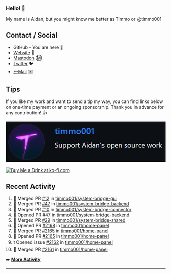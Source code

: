 ### Hello! 👋

My name is Aidan, but you might know me better as Timmo or @timmo001

## Contact / Social

- GitHub - You are here 👋
- [Website](https://timmo.dev) 📙
- <a href="https://fosstodon.org/@timmo" rel="me" target="_blank">Mastodon</a> Ⓜ️
- [Twitter](https://twitter.com/timmo001) 🐦
- [E-Mail](mailto:aidan@timmo.dev) ✉️

## Tips

If you like my work and want to send a tip my way, you can find links below on one-time payment or an ongoing sponsorship. Thank you in advance for any contribution! 👍

[![GitHub Sponsor][sponsor-badge]][sponsor]

<a href="https://ko-fi.com/M4M6YNVS" target="_blank"><img height="36" style="border:0px;height:36px;" src="https://cdn.ko-fi.com/cdn/kofi1.png?v=2" border="0" alt="Buy Me a Drink at ko-fi.com" /></a>

## Recent Activity

<!--START_SECTION:activity-->
1. 🎉 Merged PR [#12](https://github.com/timmo001/system-bridge-gui/pull/12) in [timmo001/system-bridge-gui](https://github.com/timmo001/system-bridge-gui)
2. 🎉 Merged PR [#47](https://github.com/timmo001/system-bridge-backend/pull/47) in [timmo001/system-bridge-backend](https://github.com/timmo001/system-bridge-backend)
3. 🎉 Merged PR [#10](https://github.com/timmo001/system-bridge-connector/pull/10) in [timmo001/system-bridge-connector](https://github.com/timmo001/system-bridge-connector)
4. 💪 Opened PR [#47](https://github.com/timmo001/system-bridge-backend/pull/47) in [timmo001/system-bridge-backend](https://github.com/timmo001/system-bridge-backend)
5. 🎉 Merged PR [#29](https://github.com/timmo001/system-bridge-shared/pull/29) in [timmo001/system-bridge-shared](https://github.com/timmo001/system-bridge-shared)
6. 💪 Opened PR [#2168](https://github.com/timmo001/home-panel/pull/2168) in [timmo001/home-panel](https://github.com/timmo001/home-panel)
7. 🎉 Merged PR [#2165](https://github.com/timmo001/home-panel/pull/2165) in [timmo001/home-panel](https://github.com/timmo001/home-panel)
8. 💪 Opened PR [#2165](https://github.com/timmo001/home-panel/pull/2165) in [timmo001/home-panel](https://github.com/timmo001/home-panel)
9. ❗️ Opened issue [#2162](https://github.com/timmo001/home-panel/issues/2162) in [timmo001/home-panel](https://github.com/timmo001/home-panel)
10. 🎉 Merged PR [#2161](https://github.com/timmo001/home-panel/pull/2161) in [timmo001/home-panel](https://github.com/timmo001/home-panel)
<!--END_SECTION:activity-->

➡️  **[More Activity](/RECENT-ACTIVITY.md)**

---

[sponsor-badge]: https://github.com/timmo001/timmo001/blob/master/sponsor.png?raw=true
[sponsor]: https://github.com/sponsors/timmo001?o=esc
